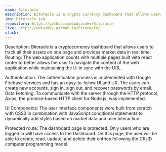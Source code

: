 ```yaml
---
name: Bitoracle
description: BitOracle is a crypto currency dashboard that allows users to track all their assets on one page and provides market data in real time. BitOracle goes a step further by providing users with the capability to access live crypto prices and real-time industry information.
img: bitoracle.jpg
repository: https://github.com/wdiazdev/Bitoracle
live: https://wdiazdev.github.io/Bitoracle/
stack:
---
```


Description: Bitoracle is a cryptocurrency dashboard that allows users to track all their assets on one page and provides market data in real time. Routing: The web application counts with multiple pages built with react router to better allows the user to navigate the content of the web application while maintaining the UI in sync with the URL.

Authentication: The authentication process is implemented with Google Firebase services and has an easy-to-follow UI and UX. The users can create new accounts, sign in, sign out, and recover passwords by email. Data Fetching: To communicate with the server through the HTTP protocol, Axios, the promise-based HTTP client for Node.js, was implemented.

UI Components: The user interface components were built from scratch with CSS3 in combination with JavaScript conditional statements to dynamically add styles based on market data and user interaction.

Protected route: The dashboard page is protected. Only users who are logged in will have access to the Dashboard. On this page, the user will be able to create, read, update, and delete their entries following the CRUD computer programming model.
